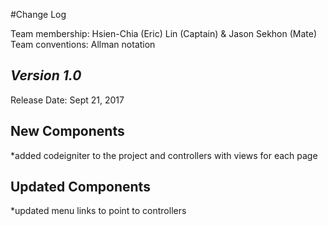 #Change Log

Team membership:  Hsien-Chia (Eric) Lin (Captain) & Jason Sekhon (Mate)  
Team conventions: Allman notation 

## *Version 1.0*

Release Date: Sept 21, 2017

## New Components

*added codeigniter to the project and controllers with views for each page
    
## Updated Components

*updated menu links to point to controllers

